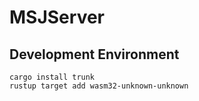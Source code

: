 # MSJServer

## Development Environment

`cargo install trunk` <br />
`rustup target add wasm32-unknown-unknown`
